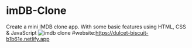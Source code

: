 # imDB-Clone
Create a mini IMDB clone app. With some basic features using HTML, CSS &amp; JavaScript
![imdb clone](https://user-images.githubusercontent.com/99132893/215008367-2339252e-bc35-4236-b64a-fc1a36edae43.jpg)
#website:https://dulcet-biscuit-b1b61e.netlify.app
